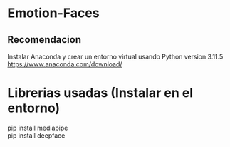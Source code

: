 # Emotion-Faces
## Recomendacion
Instalar Anaconda y crear un entorno virtual usando Python version 3.11.5
https://www.anaconda.com/download/

# Librerias usadas (Instalar en el entorno)
pip install mediapipe  
pip install deepface

